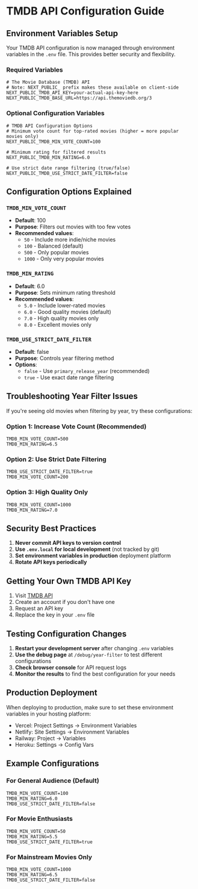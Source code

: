 # TMDB API Configuration Guide

## Environment Variables Setup

Your TMDB API configuration is now managed through environment variables in the `.env` file. This provides better security and flexibility.

### Required Variables

```env
# The Movie Database (TMDB) API
# Note: NEXT_PUBLIC_ prefix makes these available on client-side
NEXT_PUBLIC_TMDB_API_KEY=your-actual-api-key-here
NEXT_PUBLIC_TMDB_BASE_URL=https://api.themoviedb.org/3
```

### Optional Configuration Variables

```env
# TMDB API Configuration Options
# Minimum vote count for top-rated movies (higher = more popular movies only)
NEXT_PUBLIC_TMDB_MIN_VOTE_COUNT=100

# Minimum rating for filtered results
NEXT_PUBLIC_TMDB_MIN_RATING=6.0

# Use strict date range filtering (true/false)
NEXT_PUBLIC_TMDB_USE_STRICT_DATE_FILTER=false
```

## Configuration Options Explained

### `TMDB_MIN_VOTE_COUNT`
- **Default**: 100
- **Purpose**: Filters out movies with too few votes
- **Recommended values**:
  - `50` - Include more indie/niche movies
  - `100` - Balanced (default)
  - `500` - Only popular movies
  - `1000` - Only very popular movies

### `TMDB_MIN_RATING`
- **Default**: 6.0
- **Purpose**: Sets minimum rating threshold
- **Recommended values**:
  - `5.0` - Include lower-rated movies
  - `6.0` - Good quality movies (default)
  - `7.0` - High quality movies only
  - `8.0` - Excellent movies only

### `TMDB_USE_STRICT_DATE_FILTER`
- **Default**: false
- **Purpose**: Controls year filtering method
- **Options**:
  - `false` - Use `primary_release_year` (recommended)
  - `true` - Use exact date range filtering

## Troubleshooting Year Filter Issues

If you're seeing old movies when filtering by year, try these configurations:

### Option 1: Increase Vote Count (Recommended)
```env
TMDB_MIN_VOTE_COUNT=500
TMDB_MIN_RATING=6.5
```

### Option 2: Use Strict Date Filtering
```env
TMDB_USE_STRICT_DATE_FILTER=true
TMDB_MIN_VOTE_COUNT=200
```

### Option 3: High Quality Only
```env
TMDB_MIN_VOTE_COUNT=1000
TMDB_MIN_RATING=7.0
```

## Security Best Practices

1. **Never commit API keys to version control**
2. **Use `.env.local` for local development** (not tracked by git)
3. **Set environment variables in production** deployment platform
4. **Rotate API keys periodically**

## Getting Your Own TMDB API Key

1. Visit [TMDB API](https://www.themoviedb.org/settings/api)
2. Create an account if you don't have one
3. Request an API key
4. Replace the key in your `.env` file

## Testing Configuration Changes

1. **Restart your development server** after changing `.env` variables
2. **Use the debug page** at `/debug/year-filter` to test different configurations
3. **Check browser console** for API request logs
4. **Monitor the results** to find the best configuration for your needs

## Production Deployment

When deploying to production, make sure to set these environment variables in your hosting platform:

- Vercel: Project Settings → Environment Variables
- Netlify: Site Settings → Environment Variables  
- Railway: Project → Variables
- Heroku: Settings → Config Vars

## Example Configurations

### For General Audience (Default)
```env
TMDB_MIN_VOTE_COUNT=100
TMDB_MIN_RATING=6.0
TMDB_USE_STRICT_DATE_FILTER=false
```

### For Movie Enthusiasts
```env
TMDB_MIN_VOTE_COUNT=50
TMDB_MIN_RATING=5.5
TMDB_USE_STRICT_DATE_FILTER=true
```

### For Mainstream Movies Only
```env
TMDB_MIN_VOTE_COUNT=1000
TMDB_MIN_RATING=6.5
TMDB_USE_STRICT_DATE_FILTER=false
```

